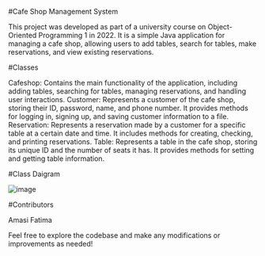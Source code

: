 #Cafe Shop Management System

This project was developed as part of a university course on Object-Oriented Programming 1 in 2022. It is a simple Java application for managing a cafe shop, allowing users to add tables, search for tables, make reservations, and view existing reservations.

#Classes

Cafeshop: Contains the main functionality of the application, including adding tables, searching for tables, managing reservations, and handling user interactions.
Customer: Represents a customer of the cafe shop, storing their ID, password, name, and phone number. It provides methods for logging in, signing up, and saving customer information to a file.
Reservation: Represents a reservation made by a customer for a specific table at a certain date and time. It includes methods for creating, checking, and printing reservations.
Table: Represents a table in the cafe shop, storing its unique ID and the number of seats it has. It provides methods for setting and getting table information.

#Class Daigram 


![image](https://github.com/amasinaif/CafeShop/assets/146928648/2f87638e-1962-44a4-b6c2-d5baddf8a3be)


#Contributors


Amasi
Fatima

Feel free to explore the codebase and make any modifications or improvements as needed!
